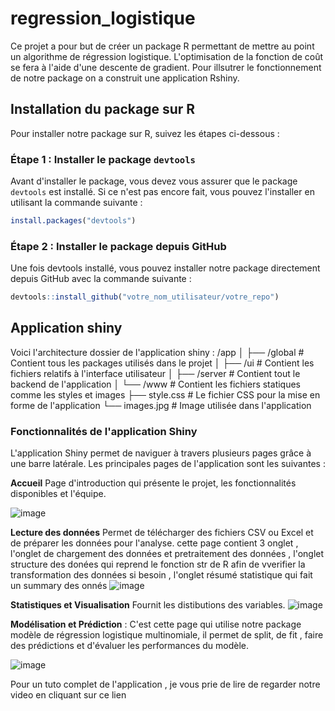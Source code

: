 # regression_logistique
Ce projet a pour but de créer un package R permettant de mettre au point un algorithme de régression logistique.
L'optimisation de la fonction de coût se fera à l'aide d'une descente de gradient. Pour illsutrer le fonctionnement de notre package on a construit une application Rshiny. 

## Installation du package sur R

Pour installer notre package sur R, suivez les étapes ci-dessous :

### Étape 1 : Installer le package `devtools`

Avant d'installer le package, vous devez vous assurer que le package `devtools` est installé. Si ce n'est pas encore fait, vous pouvez l'installer en utilisant la commande suivante :

```r
install.packages("devtools")
```
### Étape 2 : Installer le package depuis GitHub
Une fois devtools installé, vous pouvez installer notre package directement depuis GitHub avec la commande suivante :

```r
devtools::install_github("votre_nom_utilisateur/votre_repo")
```


## Application shiny 
Voici l'architecture dossier de l'application shiny :
/app
│
├── /global            # Contient tous les packages utilisés dans le projet
│
├── /ui                # Contient les fichiers relatifs à l'interface utilisateur
│
├── /server            # Contient tout le backend de l'application
│
└── /www               # Contient les fichiers statiques comme les styles et images
    ├── style.css      # Le fichier CSS pour la mise en forme de l'application
    └── images.jpg     # Image utilisée dans l'application


### Fonctionnalités de l'application Shiny
L'application Shiny permet de naviguer à travers plusieurs pages grâce à une barre latérale. Les principales pages de l'application sont les suivantes :

**Accueil** 
Page d'introduction qui présente le projet, les fonctionnalités disponibles et l'équipe.


![image](https://github.com/user-attachments/assets/fb4b6db0-da21-435e-8c00-c9fdac3be735)

**Lecture des données** 
Permet de télécharger des fichiers CSV ou Excel et de préparer les données pour l'analyse. cette page contient 3 onglet , l'onglet de chargement des données et pretraitement des données , l'onglet structure des donées qui reprend le fonction str de R afin de vverifier la transformation des données si besoin , l'onglet résumé statistique qui fait un summary des onnés
![image](https://github.com/user-attachments/assets/35a99d81-5656-4e35-a9e6-b8a18da710fb)


**Statistiques et Visualisation**
Fournit les distibutions des variables.
![image](https://github.com/user-attachments/assets/f119bae2-73f7-4c3f-a2ad-bc82386a0c38)




**Modélisation et Prédiction** :
C'est cette page qui utilise notre package modèle de régression logistique multinomiale, il permet de split, de fit , faire des prédictions et d'évaluer les performances du modèle.


![image](https://github.com/user-attachments/assets/2ef52b90-0e0b-4085-ab5b-79bc9ce96a43)

Pour un tuto complet de l'application , je vous prie de lire de regarder notre video en cliquant sur ce lien



